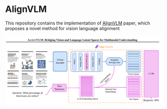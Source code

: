 # AlignVLM
This repository contains the implementation of  [AlignVLM](https://arxiv.org/abs/2502.01341) paper, which proposes a novel method for vision language alignment

![ALIGN-VLM Concept](resources/align_vlm_concept.png)
